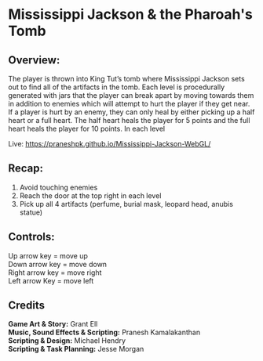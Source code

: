 # Mississippi Jackson & the Pharoah's Tomb
## Overview:
The player is thrown into King Tut’s tomb where Mississippi Jackson sets out to find all of the artifacts in the tomb. Each level is procedurally generated with jars that the player can break apart by moving towards them in addition to enemies which will attempt to hurt the player if they get near. If a player is hurt by an enemy, they can only heal by either picking up a half heart or a full heart. The half heart heals the player for 5 points and the full heart heals the player for 10 points. In each level

Live: https://praneshpk.github.io/Mississippi-Jackson-WebGL/

## Recap:
1. Avoid touching enemies
2. Reach the door at the top right in each level
3. Pick up all 4 artifacts (perfume, burial mask, leopard head, anubis statue)


## Controls:
Up arrow key = move up<br>
Down arrow key = move down<br>
Right arrow key = move right<br>
Left arrow Key = move left<br>


## Credits
**Game Art & Story:** Grant Ell<br>
**Music, Sound Effects & Scripting:** Pranesh Kamalakanthan<br>
**Scripting & Design:** Michael Hendry<br>
**Scripting & Task Planning:** Jesse Morgan<br>
